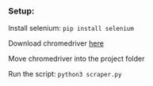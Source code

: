 ### Setup:

Install selenium: ```pip install selenium```

Download chromedriver [here](https://chromedriver.storage.googleapis.com/index.html?path=101.0.4951.15/)

Move chromedriver into the project folder

Run the script: ```python3 scraper.py```
